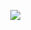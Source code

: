 <ul style="display: flex; list-style: none;>
  <li >
    <img align="left" src="https://github-readme-stats.vercel.app/api/top-langs/?username=diy4869&layout=compact">
  </li>
  <li>
    <img align="right" src="https://github-readme-stats.vercel.app/api?username=diy4869&show_icons=true&text_color=24292e&bg_color=ffffff&hide_title=true">
  </li>
</ul>
